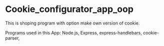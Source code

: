 # Cookie_configurator_app_oop

This is shoping program with option make own version of cookie.

Programs used in this App:
Node.js,
Express,
express-handlebars,
cookie-parser,

